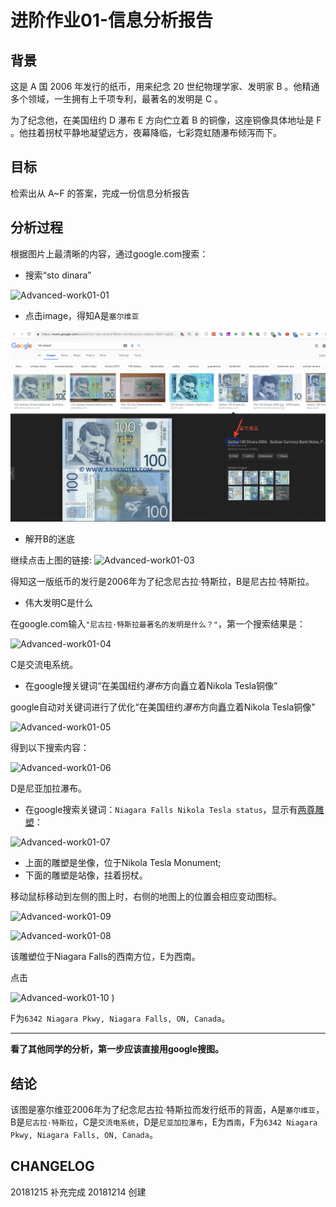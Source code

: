# 进阶作业01-信息分析报告

## 背景

这是 A 国 2006 年发行的纸币，用来纪念 20 世纪物理学家、发明家 B 。他精通多个领域，一生拥有上千项专利，最著名的发明是 C 。

为了纪念他，在美国纽约 D 瀑布 E 方向伫立着 B 的铜像，这座铜像具体地址是 F 。他拄着拐杖平静地凝望远方，夜幕降临，七彩霓虹随瀑布倾泻而下。

## 目标

检索出从 A~F 的答案，完成一份信息分析报告

## 分析过程
根据图片上最清晰的内容，通过google.com搜索：
- 搜索“sto dinara”

![Advanced-work01-01](http://www.jinhuaji.net/hufeng/document/photo.hf.com/imageadvanced-work01-01.png)

- 点击image，得知A是`塞尔维亚`

![Advanced-work01-02](media/Advanced-work01-02.png)

- 解开B的迷底

继续点击上图的链接:
![Advanced-work01-03](http://www.jinhuaji.net/hufeng/document/photo.hf.com/imageadvanced-work01-03.png)

得知这一版纸币的发行是2006年为了纪念尼古拉·特斯拉，B是尼古拉·特斯拉。

- 伟大发明C是什么

在google.com输入`"尼古拉·特斯拉最著名的发明是什么？"`，第一个搜索结果是：

[](https://zh.wikipedia.org/wiki/%E5%B0%BC%E5%8F%A4%E6%8B%89%C2%B7%E7%89%B9%E6%96%AF%E6%8B%89)

![Advanced-work01-04](http://www.jinhuaji.net/hufeng/document/photo.hf.com/imageadvanced-work01-04.png)

C是交流电系统。

- 在google搜关键词“在美国纽约*瀑布*方向矗立着Nikola Tesla铜像”

google自动对关键词进行了优化“在美国纽约*瀑布*方向矗立着Nikola Tesla铜像"

![Advanced-work01-05](http://www.jinhuaji.net/hufeng/document/photo.hf.com/imageadvanced-work01-05.png)

得到以下搜索内容：

![Advanced-work01-06](http://www.jinhuaji.net/hufeng/document/photo.hf.com/imageadvanced-work01-06.png)

D是尼亚加拉瀑布。

- 在google搜索关键词：`Niagara Falls Nikola Tesla status`，显示有[两尊雕塑](https://www.google.com/maps/search/niagara+falls+nikola+tesla+status/@43.0823072,-79.076904,17z/data=!3m1!4b1)：

![Advanced-work01-07](http://www.jinhuaji.net/hufeng/document/photo.hf.com/imageadvanced-work01-07.png)

- 上面的雕塑是坐像，位于Nikola Tesla Monument;
- 下面的雕塑是站像，拄着拐杖。

移动鼠标移动到左侧的图上时，右侧的地图上的位置会相应变动图标。

![Advanced-work01-09](http://www.jinhuaji.net/hufeng/document/photo.hf.com/imageadvanced-work01-09.png)

![Advanced-work01-08](http://www.jinhuaji.net/hufeng/document/photo.hf.com/imageadvanced-work01-08.png)

该雕塑位于Niagara Falls的西南方位，E为西南。

点击

![Advanced-work01-10](http://www.jinhuaji.net/hufeng/document/photo.hf.com/imageadvanced-work01-10.png)
)

F为`6342 Niagara Pkwy, Niagara Falls, ON, Canada`。

---

**看了其他同学的分析，第一步应该直接用google搜图。**

## 结论

该图是塞尔维亚2006年为了纪念尼古拉·特斯拉而发行纸币的背面，A是`塞尔维亚`，B是`尼古拉·特斯拉`，C是`交流电系统`，D是`尼亚加拉瀑布`，E为`西南`，F为`6342 Niagara Pkwy, Niagara Falls, ON, Canada`。

## CHANGELOG

20181215 补充完成
20181214 创建

